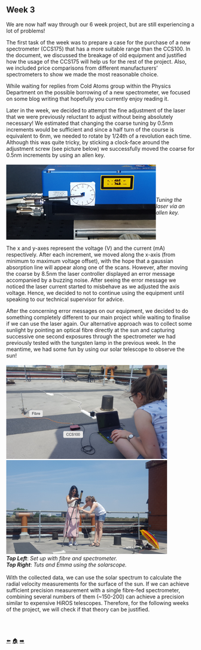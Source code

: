 ## Week 3
We are now half way through our 6 week project, but are still experiencing a lot of problems! 

The first task of the week was to prepare a case for the purchase of a new spectrometer (CCS175) that has a more suitable range than the CCS100. In the document, we discussed the breakage of old equipment and justified how the usage of the CCS175 will help us for the rest of the project. Also, we included price comparisons from different manufacturers’ spectrometers to show we made the most reasonable choice.

While waiting for replies from Cold Atoms group within the Physics Department on the possible borrowing of a new spectrometer, we focused on some blog writing that hopefully you currently enjoy reading it.

Later in the week, we decided to attempt the fine adjustment of the laser that we were previously reluctant to adjust without being absolutely necessary! We estimated that changing the coarse tuning by 0.5nm increments would be sufficient and since a half turn of the course is equivalent to 6nm, we needed to rotate by 1/24th of a revolution each time. Although this was quite tricky, by sticking a clock-face around the adjustment screw (see picture below) we successfully moved the coarse for 0.5nm increments by using an allen key.
</br></br>
<img src=https://github.com/daw538/hirosplacement/blob/master/Week_3/coarse.jpg width="400" height="200" align="left">
</br></br></br></br></br>
*Tuning the laser via an allen key.*
<BR CLEAR="left">

The x and y-axes represent the voltage (V) and the current (mA) respectively. After each increment, we moved along the x-axis (from minimum to maximum voltage offset), with the hope that a gaussian absorption line will appear along one of the scans. However, after moving the coarse by 8.5nm the laser controller displayed an  error message accompanied by a buzzing noise. After seeing the error message we noticed the laser current started to misbehave as we adjusted the axis voltage. Hence, we decided to not to continue using the equipment  until speaking to our technical supervisor for advice. 

After the concerning error messages on our equipment, we decided to do something completely different to our main project while waiting to finalise if we can use the laser again.
Our alternative approach  was to collect some sunlight by pointing an optical fibre directly at the sun and capturing successive one second  exposures through the spectrometer we had previously tested with the tungsten lamp in the previous week. In the meantime, we had some fun by using our solar telescope to observe the sun! 
</br></br>
<img src=https://github.com/daw538/hirosplacement/blob/master/Week_3/RoofLab.png width="430" height="250" >
<img src=https://github.com/daw538/hirosplacement/blob/master/Week_3/solarscope.jpg width="430" height="250">
</br>
__*Top Left*__: _Set up with fibre and spectrometer._
</br>
__*Top Right*__: _Tuts and Emma using the solarscope._
</br></br>
With the collected data, we can use the solar spectrum to calculate the radial velocity measurements for the surface of the sun. If we can achieve sufficient precision measurement with a single fibre-fed spectrometer, combining several numbers of them (~150-200) can achieve a precision similar to expensive HiROS telescopes. Therefore, for the following weeks of the project, we will check if that theory can be justified.













</br></br></br>
[:arrow_left:](https://github.com/daw538/hirosplacement/blob/master/week2.md)
[:house:](https://github.com/daw538/hirosplacement)
[:arrow_right:](https://github.com/daw538/hirosplacement/blob/master/week4.md)
